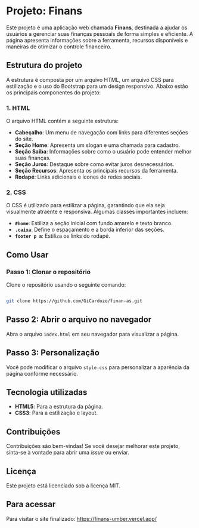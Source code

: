 # Projeto: Finans

Este projeto é uma aplicação web chamada **Finans**, destinada a ajudar os usuários a gerenciar suas finanças pessoais de forma simples e eficiente. A página apresenta informações sobre a ferramenta, recursos disponíveis e maneiras de otimizar o controle financeiro.

## Estrutura do projeto

A estrutura é composta por um arquivo HTML, um arquivo CSS para estilização e o uso do Bootstrap para um design responsivo. Abaixo estão os principais componentes do projeto:

### 1. HTML

O arquivo HTML contém a seguinte estrutura:
- **Cabeçalho**: Um menu de navegação com links para diferentes seções do site.
- **Seção Home**: Apresenta um slogan e uma chamada para cadastro.
- **Seção Saiba**: Informações sobre como o usuário pode entender melhor suas finanças.
- **Seção Juros**: Destaque sobre como evitar juros desnecessários.
- **Seção Recursos**: Apresenta os principais recursos da ferramenta.
- **Rodapé**: Links adicionais e ícones de redes sociais.

### 2. CSS

O CSS é utilizado para estilizar a página, garantindo que ela seja visualmente atraente e responsiva. Algumas classes importantes incluem:

- **`#home`**: Estiliza a seção inicial com fundo amarelo e texto branco.
- **`.caixa`**: Define o espaçamento e a borda inferior das seções.
- **`footer p a`**: Estiliza os links do rodapé.

## Como Usar

### Passo 1: Clonar o repositório
Clone o repositório usando o seguinte comando:

```bash

git clone https://github.com/GiCardozo/finan-as.git

```
## Passo 2: Abrir o arquivo no navegador
Abra o arquivo `index.html` em seu navegador para visualizar a página.

## Passo 3: Personalização
Você pode modificar o arquivo `style.css` para personalizar a aparência da página conforme necessário.

## Tecnologia utilizadas
- **HTML5**: Para a estrutura da página.
- **CSS3**: Para a estilização e layout.

## Contribuições
Contribuições são bem-vindas! Se você desejar melhorar este projeto, sinta-se à vontade para abrir uma *issue* ou enviar.

## Licença
Este projeto está licenciado sob a licença MIT.

## Para acessar
Para visitar o site finalizado: https://finans-umber.vercel.app/
